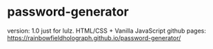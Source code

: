 # password-generator

version: 1.0
just for lulz. HTML/CSS + Vanilla JavaScript
github pages: https://rainbowfieldholograph.github.io/password-generator/
